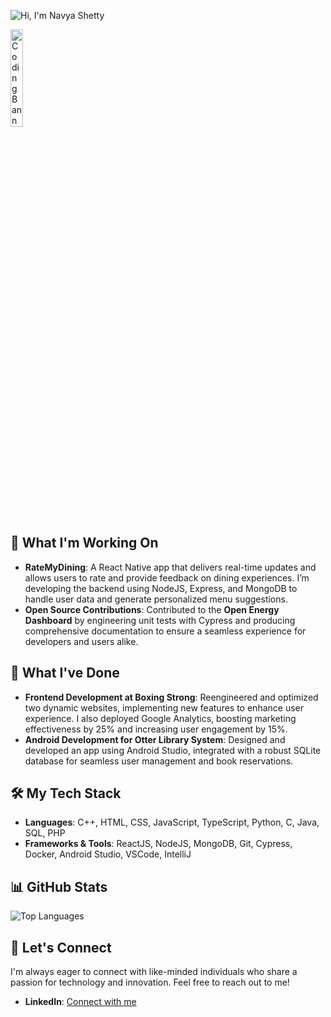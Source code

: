 

![Hi, I'm Navya Shetty](https://dummyimage.com/600x100/000/800080.png&text=Hi,+I'm+Navya+Shetty)


<img src="https://media.giphy.com/media/WUlplcMpOCEmTGBtBW/giphy.gif" width="20%" alt="Coding Banner" />

## 📌 What I'm Working On

- **RateMyDining**: A React Native app that delivers real-time updates and allows users to rate and provide feedback on dining experiences. I’m developing the backend using NodeJS, Express, and MongoDB to handle user data and generate personalized menu suggestions.
- **Open Source Contributions**: Contributed to the **Open Energy Dashboard** by engineering unit tests with Cypress and producing comprehensive documentation to ensure a seamless experience for developers and users alike.

## 🌟 What I've Done

- **Frontend Development at Boxing Strong**: Reengineered and optimized two dynamic websites, implementing new features to enhance user experience. I also deployed Google Analytics, boosting marketing effectiveness by 25% and increasing user engagement by 15%.
- **Android Development for Otter Library System**: Designed and developed an app using Android Studio, integrated with a robust SQLite database for seamless user management and book reservations.

## 🛠️ My Tech Stack

- **Languages**: C++, HTML, CSS, JavaScript, TypeScript, Python, C, Java, SQL, PHP
- **Frameworks & Tools**: ReactJS, NodeJS, MongoDB, Git, Cypress, Docker, Android Studio, VSCode, IntelliJ



## 📊 GitHub Stats

<!-- ![Navya's GitHub Stats](https://github-readme-stats.vercel.app/api?username=navya-01&show_icons=true&theme=radical) -->

![Top Languages](https://github-readme-stats.vercel.app/api/top-langs/?username=navya-01&layout=compact&theme=radical)

## 💬 Let's Connect

I'm always eager to connect with like-minded individuals who share a passion for technology and innovation. Feel free to reach out to me!

- **LinkedIn**: [Connect with me](https://www.linkedin.com/in/navyashetty01/)

